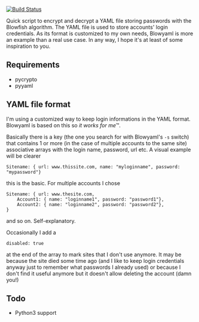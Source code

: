 [![Build Status](https://travis-ci.org/Donearm/Blowyaml.svg)](https://travis-ci.org/Donearm/Blowyaml)

Quick script to encrypt and decrypt a YAML file storing passwords with the 
Blowfish algorithm. The YAML file is used to store accounts' login credentials.
As its format is customized to my own needs, Blowyaml is more an example than a 
real use case. In any way, I hope it's at least of some inspiration to you.

## Requirements

* pycrypto
* pyyaml

## YAML file format

I'm using a customized way to keep login informations in the YAML format. 
Blowyaml is based on this so _it works for me_™.

Basically there is a key (the one you search for with Blowyaml's `-s` switch) 
that contains 1 or more (in the case of multiple accounts to the same site) 
associative arrays with the login name, password, url etc. A visual example will 
be clearer

	Sitename: { url: www.thissite.com, name: "myloginname", password: "mypassword"}

this is the basic. For multiple accounts I chose

	Sitename: { url: www.thesite.com,
		Account1: { name: "loginname1", password: "password1"},
		Account2: { name: "loginname2", password: "password2"},
	}

and so on. Self-explanatory.

Occasionally I add a

	disabled: true

at the end of the array to mark sites that I don't use anymore. It may be 
because the site died some time ago (and I like to keep login credentials anyway 
just to remember what passwords I already used) or because I don't find it 
useful anymore but it doesn't allow deleting the account (damn you!)

## Todo

* Python3 support
